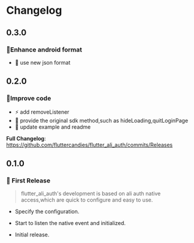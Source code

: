 <!-- Copyright 2022 The FlutterCandies author. All rights reserved.
Use of this source code is governed by an Apache license
that can be found in the LICENSE file. -->

# Changelog

## 0.3.0
### 🤖️Enhance android format

* 🧸 use new json format

## 0.2.0
### 🔮Improve code

* ⚡️ add removeListener
* 🔫 provide the original sdk method,such as hideLoading,quitLoginPage
* 🔖 update example and readme

**Full Changelog**: https://github.com/fluttercandies/flutter_ali_auth/commits/Releases


## 0.1.0
### :seedling: First Release
>flutter_ali_auth's development is based on ali auth native access,which are quick to configure and easy to use.
-  Specify the configuration.
-  Start to listen the native event and  initialized.


- Initial release.
